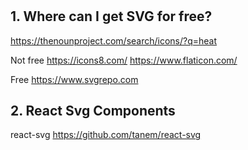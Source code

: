 #

## 1. Where can I get SVG for free?

<https://thenounproject.com/search/icons/?q=heat>

Not free
<https://icons8.com/>
<https://www.flaticon.com/>

Free
<https://www.svgrepo.com>


## 2. React Svg Components

react-svg
<https://github.com/tanem/react-svg>